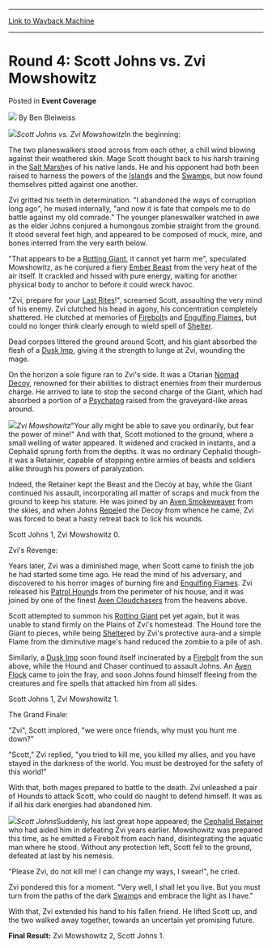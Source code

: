 
---
[Link to Wayback Machine](https://web.archive.org/web/20211130161918/https://magic.wizards.com/en/articles/archive/event-coverage/round-4-scott-johns-vs-zvi-mowshowitz-2000-01-01)

[_metadata_:author]:- "Ben Bleiweiss"
[_metadata_:description]:- "Scott Johns vs. Zvi MowshowitzIn the beginning: The two planeswalkers stood across from each other, a chill wind blowing against their weathered skin. Mage Scott thought back to his harsh training in the Salt Marshes of his native lands. He and his opponent had both been raised to harness the powers of the Islands and the Swamps, but now found themselves pitted against one"
[_metadata_:generator]:- "Drupal 7 (http://drupal.org)"
[_metadata_:node]:- "823611"
[_metadata_:publish_date]:- "2000-01-01"
[_metadata_:source]:- "div-main-content"
[_metadata_:title]:- "Round 4: Scott Johns vs. Zvi Mowshowitz"
[_metadata_:wayback_capture_timestamp]:- "2021-11-30 16:19:18"
[_metadata_:wayback_raw_url]:- "https://web.archive.org/web/20211130161918id_/https://magic.wizards.com/en/articles/archive/event-coverage/round-4-scott-johns-vs-zvi-mowshowitz-2000-01-01"
[_metadata_:wayback_url]:- "https://magic.wizards.com/en/articles/archive/event-coverage/round-4-scott-johns-vs-zvi-mowshowitz-2000-01-01"
---


Round 4: Scott Johns vs. Zvi Mowshowitz
=======================================



 Posted in **Event Coverage**







![](https://media.magic.wizards.com/styles/auth_small/public/images/person/authorpic_benbleiweiss.jpg)
By Ben Bleiweiss











![](https://media.magic.wizards.com/image_legacy_migration/sideboard/images/ptsd02/a729.jpg)*Scott Johns vs. Zvi Mowshowitz*In the beginning:


The two planeswalkers stood across from each other, a chill wind blowing against their weathered skin. Mage Scott thought back to his harsh training in the [Salt Marsh](https://gatherer.wizards.com/Pages/Card/Details.aspx?name=Salt+Marsh)es of his native lands. He and his opponent had both been raised to harness the powers of the [Island](https://gatherer.wizards.com/Pages/Card/Details.aspx?name=Island)s and the [Swamp](https://gatherer.wizards.com/Pages/Card/Details.aspx?name=Swamp)s, but now found themselves pitted against one another.


Zvi gritted his teeth in determination. "I abandoned the ways of corruption long ago", he mused internally, "and now it is fate that compels me to do battle against my old comrade." The younger planeswalker watched in awe as the elder Johns conjured a humongous zombie straight from the ground. It stood several feet high, and appeared to be composed of muck, mire, and bones interred from the very earth below.


"That appears to be a [Rotting Giant](https://gatherer.wizards.com/Pages/Card/Details.aspx?name=Rotting+Giant), it cannot yet harm me", speculated Mowshowitz, as he conjured a fiery [Ember Beast](https://gatherer.wizards.com/Pages/Card/Details.aspx?name=Ember+Beast) from the very heat of the air itself. It crackled and hissed with pure energy, waiting for another physical body to anchor to before it could wreck havoc.


"Zvi, prepare for your [Last Rites](https://gatherer.wizards.com/Pages/Card/Details.aspx?name=Last+Rites)!", screamed Scott, assaulting the very mind of his enemy. Zvi clutched his head in agony, his concentration completely shattered. He clutched at memories of [Firebolt](https://gatherer.wizards.com/Pages/Card/Details.aspx?name=Firebolt)s and [Engulfing Flames](https://gatherer.wizards.com/Pages/Card/Details.aspx?name=Engulfing+Flames), but could no longer think clearly enough to wield spell of [Shelter](https://gatherer.wizards.com/Pages/Card/Details.aspx?name=Shelter).


Dead corpses littered the ground around Scott, and his giant absorbed the flesh of a [Dusk Imp](https://gatherer.wizards.com/Pages/Card/Details.aspx?name=Dusk+Imp), giving it the strength to lunge at Zvi, wounding the mage. 


On the horizon a sole figure ran to Zvi's side. It was a Otarian [Nomad Decoy](https://gatherer.wizards.com/Pages/Card/Details.aspx?name=Nomad+Decoy), renowned for their abilities to distract enemies from their murderous charge. He arrived to late to stop the second charge of the Giant, which had absorbed a portion of a [Psychatog](https://gatherer.wizards.com/Pages/Card/Details.aspx?name=Psychatog) raised from the graveyard-like areas around.


![](https://media.magic.wizards.com/image_legacy_migration/sideboard/images/ptsd02/a730.jpg)*Zvi Mowshowitz*"Your ally might be able to save you ordinarily, but fear the power of mine!" And with that, Scott motioned to the ground, where a small welling of water appeared. It widened and cracked in instants, and a Cephalid sprung forth from the depths. It was no ordinary Cephalid though-it was a Retainer, capable of stopping entire armies of beasts and soldiers alike through his powers of paralyzation.


Indeed, the Retainer kept the Beast and the Decoy at bay, while the Giant continued his assault, incorporating all matter of scraps and muck from the ground to keep his stature. He was joined by an [Aven Smokeweaver](https://gatherer.wizards.com/Pages/Card/Details.aspx?name=Aven+Smokeweaver) from the skies, and when Johns [Repel](https://gatherer.wizards.com/Pages/Card/Details.aspx?name=Repel)ed the Decoy from whence he came, Zvi was forced to beat a hasty retreat back to lick his wounds.


Scott Johns 1, Zvi Mowshowitz 0.


Zvi's Revenge:


Years later, Zvi was a diminished mage, when Scott came to finish the job he had started some time ago. He read the mind of his adversary, and discovered to his horror images of burning fire and [Engulfing Flames](https://gatherer.wizards.com/Pages/Card/Details.aspx?name=Engulfing+Flames). Zvi released his [Patrol Hound](https://gatherer.wizards.com/Pages/Card/Details.aspx?name=Patrol+Hound)s from the perimeter of his house, and it was joined by one of the finest [Aven Cloudchasers](https://gatherer.wizards.com/Pages/Card/Details.aspx?name=Aven+Cloudchasers) from the heavens above.


Scott attempted to summon his [Rotting Giant](https://gatherer.wizards.com/Pages/Card/Details.aspx?name=Rotting+Giant) pet yet again, but it was unable to stand firmly on the Plains of Zvi's homestead. The Hound tore the Giant to pieces, while being [Shelter](https://gatherer.wizards.com/Pages/Card/Details.aspx?name=Shelter)ed by Zvi's protective aura-and a simple Flame from the diminutive mage's hand reduced the zombie to a pile of ash. 


Similarly, a [Dusk Imp](https://gatherer.wizards.com/Pages/Card/Details.aspx?name=Dusk+Imp) soon found itself incinerated by a [Firebolt](https://gatherer.wizards.com/Pages/Card/Details.aspx?name=Firebolt) from the sun above, while the Hound and Chaser continued to assault Johns. An [Aven Flock](https://gatherer.wizards.com/Pages/Card/Details.aspx?name=Aven+Flock) came to join the fray, and soon Johns found himself fleeing from the creatures and fire spells that attacked him from all sides.


Scott Johns 1, Zvi Mowshowitz 1.


The Grand Finale:


"Zvi", Scott implored, "we were once friends, why must you hunt me down?"


"Scott," Zvi replied, "you tried to kill me, you killed my allies, and you have stayed in the darkness of the world. You must be destroyed for the safety of this world!"


With that, both mages prepared to battle to the death. Zvi unleashed a pair of Hounds to attack Scott, who could do naught to defend himself. It was as if all his dark energies had abandoned him. 


![](https://media.magic.wizards.com/image_legacy_migration/sideboard/images/ptsd02/a731.jpg)*Scott Johns*Suddenly, his last great hope appeared; the [Cephalid Retainer](https://gatherer.wizards.com/Pages/Card/Details.aspx?name=Cephalid+Retainer) who had aided him in defeating Zvi years earlier. Mowshowitz was prepared this time, as he emitted a Firebolt from each hand, disintegrating the aquatic man where he stood. Without any protection left, Scott fell to the ground, defeated at last by his nemesis.


"Please Zvi, do not kill me! I can change my ways, I swear!", he cried.


Zvi pondered this for a moment. "Very well, I shall let you live. But you must turn from the paths of the dark [Swamp](https://gatherer.wizards.com/Pages/Card/Details.aspx?name=Swamp)s and embrace the light as I have."


With that, Zvi extended his hand to his fallen friend. He lifted Scott up, and the two walked away together, towards an uncertain yet promising future.


**Final Result:** Zvi Mowshowitz 2, Scott Johns 1.







